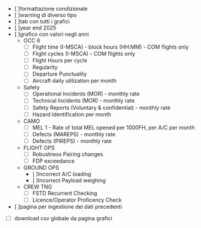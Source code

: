 - [ ]formattazione condizionale
- [ ]warning di diverso tipo 
- [ ]tab con tutti i grafici
- [ ]year end 2025
- [ ]grafico con valori negli anni
    - OCC 6
        - [ ] Flight time (I-MSCA) - block hours (HH:MM) - COM flights only
        - [ ] Flight cycles  (I-MSCA) - COM flights only
        - [ ] Flight Hours per cycle
        - [ ] Regularity
        - [ ] Departure Punctuality
        - [ ] Aircraft daily utilization per month
    - Safety
        - [ ] Operational Incidents (MOR) - monthly rate
        - [ ] Technical Incidents (MOR) - monthly rate
        - [ ] Safety Reports (Voluntary & confidential) - monthly rate
        - [ ] Hazard Identification per month
    - CAMO
        - [ ] MEL 1 - Rate of total MEL opened per 1000FH, per A/C per month 
        - [ ] Defects (MAREPS) - monthly rate
        - [ ] Defects (PIREPS) - monthly rate
    - FLIGHT OPS
        - [ ] Robustness Pairing changes
        - [ ] FDP exceedance
    - GROUND OPS
        - [ ]Incorrect A/C loading
        - [ ]Incorrect Payload weighing 
    - CREW TNG
        - [ ] FSTD Recurrent Checking
        - [ ] Licence/Operator Proficency Check
- [ ]pagina per ingestione dei dati precedenti
- [ ] download csv globale da pagina grafici